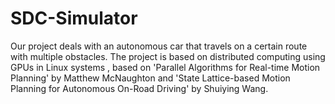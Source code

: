 # SDC-Simulator
Our project deals with an autonomous car that travels on a certain route with multiple obstacles. The project is based on distributed computing using GPUs in Linux systems , based on 'Parallel Algorithms for Real-time Motion Planning' by Matthew McNaughton and 'State Lattice-based Motion Planning for Autonomous On-Road Driving' by Shuiying Wang.
